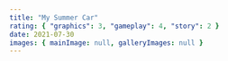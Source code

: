 ```yaml
---
title: "My Summer Car"
rating: { "graphics": 3, "gameplay": 4, "story": 2 }
date: 2021-07-30
images: { mainImage: null, galleryImages: null }
---
```

